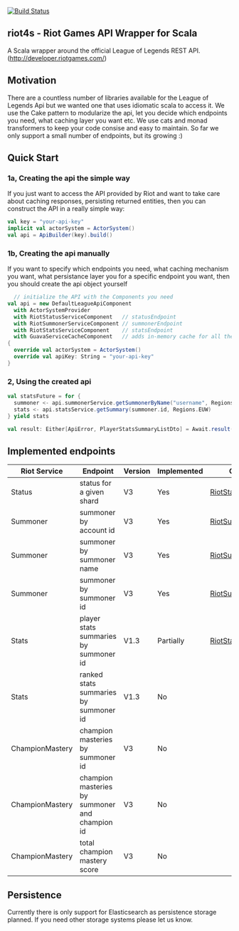 [![Build Status](https://travis-ci.org/danielbedo/riot4s.svg?branch=master)](https://travis-ci.org/danielbedo/riot4s)

## riot4s - Riot Games API Wrapper for Scala

A Scala wrapper around the official League of Legends REST API.
(http://developer.riotgames.com/)
## Motivation
There are a countless number of libraries available for the League of Legends Api but we wanted one that uses idiomatic scala to 
access it. We use the Cake pattern to modularize the api, let you decide which endpoints you need, what caching layer you want etc.
We use cats and monad transformers to keep your code consise and easy to maintain. 
So far we only support a small number of endpoints, but its growing :)

## Quick Start 
### 1a, Creating the api the simple way
If you just want to access the API provided by Riot and want to take care about caching responses, persisting returned entities,
then you can construct the API in a really simple way:
```scala
val key = "your-api-key"
implicit val actorSystem = ActorSystem()
val api = ApiBuilder(key).build()
```
### 1b, Creating the api manually
If you want to specify which endpoints you need, what caching mechanism you want, what persistance layer you for a specific endpoint
you want, then you should create the api object yourself
```scala
  // initialize the API with the Components you need  
val api = new DefaultLeagueApiComponent
  with ActorSystemProvider
  with RiotStatusServiceComponent   // statusEndpoint
  with RiotSummonerServiceComponent // summonerEndpoint
  with RiotStatsServiceComponent    // statsEndpoint
  with GuavaServiceCacheComponent   // adds in-memory cache for all the api-calls
{
  override val actorSystem = ActorSystem()
  override val apiKey: String = "your-api-key"
}
```

### 2, Using the created api
```scala
val statsFuture = for {
  summoner <- api.summonerService.getSummonerByName("username", Regions.EUW)
  stats <- api.statsService.getSummary(summoner.id, Regions.EUW)
} yield stats

val result: Either[ApiError, PlayerStatsSummaryListDto] = Await.result(statsFuture.value,Duration.Inf)
```

## Implemented endpoints
|Riot Service   | Endpoint  | Version  |  Implemented | Component in the API  |
|---|---|---|---|---|
| Status    | status for a given shard         | V3   | Yes | [RiotStatusServiceComponent](https://github.com/danielbedo/riot4s/blob/master/src/main/scala/com/github/danielbedo/riot4s/service/status/StatusService.scala)     |
| Summoner  |  summoner by account id      | V3   | Yes  | [RiotSummonerServiceComponent](https://github.com/danielbedo/riot4s/blob/master/src/main/scala/com/github/danielbedo/riot4s/service/summoner/SummonerService.scala)  |
| Summoner  |  summoner by summoner name   | V3   | Yes  | [RiotSummonerServiceComponent](https://github.com/danielbedo/riot4s/blob/master/src/main/scala/com/github/danielbedo/riot4s/service/summoner/SummonerService.scala)  |
| Summoner  |  summoner by summoner id     | V3   | Yes  | [RiotSummonerServiceComponent](https://github.com/danielbedo/riot4s/blob/master/src/main/scala/com/github/danielbedo/riot4s/service/summoner/SummonerService.scala)  |
| Stats     | player stats summaries by summoner id  | V1.3  | Partially  | [RiotStatsServiceComponent](https://github.com/danielbedo/riot4s/blob/master/src/main/scala/com/github/danielbedo/riot4s/service/statsv13/StatsService.scala)  |
| Stats     | ranked stats summaries by summoner id  | V1.3  | No  |   |
| ChampionMastery     | champion masteries by summoner id  | V3  | No  |   |
| ChampionMastery     | champion masteries by summoner and champion id | V3  | No  |   |
| ChampionMastery     | total champion mastery score | V3  | No  |   |

## Persistence
Currently there is only support for Elasticsearch as persistence storage planned. If you need other storage systems please let us know.
